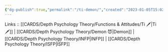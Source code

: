 ```yaml
---
{"dg-publish":true,"permalink":"/ti-demon/","created":"2023-01-05T15:02:54.375+01:00","updated":"2023-02-26T16:48:19.630+01:00"}
---
```


Links :: [[CARDS/Depth Psychology Theory/Functions & Attitudes/Ti 🗡️\|Ti 🗡️]] | [[CARDS/Depth Psychology Theory/Demon 😈\|Demon]] | [[CARDS/Depth Psychology Theory/INFP\|INFP]] | [[CARDS/Depth Psychology Theory/ISFP\|ISFP]]
